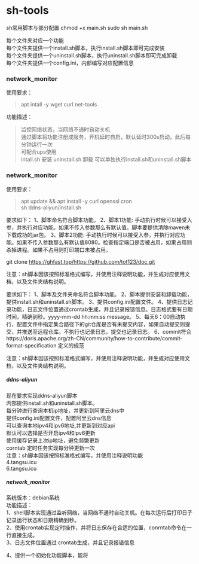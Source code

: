 # sh-tools
sh常用脚本与部分配置
chmod +x  main.sh
sudo sh main.sh


每个文件夹对应一个功能  
每个文件夹提供一个install.sh脚本，执行install.sh脚本即可完成安装  
每个文件夹提供一个uninstall.sh脚本，执行uninstall.sh脚本即可完成卸载  
每个文件夹提供一个config.ini，内部编写对应配置信息  

### network_monitor   
使用要求：  
> apt intall -y wget curl  net-tools
 
功能描述：  
> 监控网络状态，当网络不通时自动关机    
> 通过脚本将功能注册成服务，开机延时自启，默认延时300s启动，此后每分钟运行一次      
> 可配合ups使用    
> intall.sh 安装  uninstall.sh 卸载  可以单独执行install.sh和uninstall.sh脚本    
 
### network_monitor  
使用要求：
> apt update && apt install -y curl openssl cron  
> sh ddns-aliyun/install.sh



要求如下：
    1、脚本命名符合脚本功能。
    2、脚本1功能: 手动执行时候可以接受入参，并执行对应功能。如果不传入参数那么有默认值。脚本要提供清除maven未下载成功的jar包。
    3、脚本2功能:  手动执行时候可以接受入参，并执行对应功能。如果不传入参数那么有默认值8080。检查指定端口是否被占用，如果占用则杀掉进程。如果不占用则打印端口未被占用。


git clone https://ghfast.top/https://github.com/tot123/doc.git


注意：sh脚本因该按照标准格式编写，并使用注释说明功能，并生成对应使用文档，以及文件夹结构说明。


要求如下：
    1、脚本及文件夹命名符合脚本功能。
    2、脚本提供安装和卸载功能，提供install.sh和uninstall.sh脚本。
    3、提供config.ini配置文件。
    4、提供日志记录功能，日志文件位置通过crontab生成，并且记录报错信息。日志格式要有日期时间，精确到秒。yyyy-mm-dd hh:mm:ss message。
    5、每天6：00自动执行，配置文件中指定集合路径下的git仓库是否有未提交内容，如果自动提交则提交，并推送至远程仓库。不执行也记录日志，提交也记录日志。
    6、commit符合https://doris.apache.org/zh-CN/community/how-to-contribute/commit-format-specification 定义的规范

注意：sh脚本因该按照标准格式编写，并使用注释说明功能，并生成对应使用文档，以及文件夹结构说明。


##### ddns-aliyun
现在要求实现ddns-aliyun脚本  
内部提供install.sh和uninstall.sh脚本。  
每分钟进行查询本机ip地址，并更新到阿里云dns中  
提供config.ini配置文件，配置阿里云dns信息  
可以查询本地ipv4和ipv6地址,并更新到对应api  
默认可以选择是否开启ipv4和ipv6更新  
使用缓存记录上次ip地址，避免频繁更新  
corntab 定时任务实现每分钟更新一次  
注意：sh脚本因该按照标准格式编写，并使用注释说明功能  
4.tangsu.icu  
6.tangsu.icu  



##### network_monitor  
系统版本：debian系统  
功能描述：  
1、shell脚本实现通过监听网络，当网络不通时自动关机。在每次运行后打印日子记录运行状态和日期精确到秒。  
2、使用crontab实现定时操作，并将日志保存在合适的位置，conrntab命令在一行直接生成。  
3、日志文件位置通过 crontab生成，并且记录报错信息  

4、提供一个初始化功能脚本，能将  